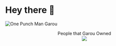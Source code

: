 # Hey there :wave:

<img src="https://raw.githubusercontent.com/ZFPuhi/ZFPuhi/master/readme-content/garou-steam.gif" alt="One Punch Man Garou">

<p align="center"> 
  People that Garou Owned<br>
  <img src="https://raw.githubusercontent.com/ZFPuhi/ZFPuhi/master/readme-content/visitors-counter.svg" />
</p>
